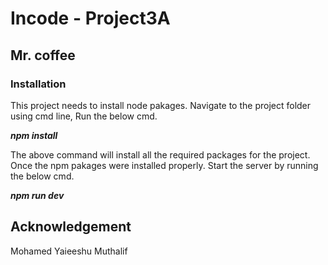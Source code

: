 # Incode - Project3A
## Mr. coffee

### Installation
This project needs to install node pakages.
Navigate to the project folder using cmd line, Run the below cmd.

***npm install***

The above command will install all the required packages for the project. Once the npm pakages were installed properly. Start the server by running the below cmd.

***npm run dev***

## Acknowledgement
Mohamed Yaieeshu Muthalif